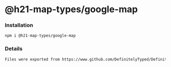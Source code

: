 # @h21-map-types/google-map

### Installation
```bash
npm i @h21-map-types/google-map
```
### Details
```bash
Files were exported from https://www.github.com/DefinitelyTyped/DefinitelyTyped/tree/types-2.0/google-maps
```
